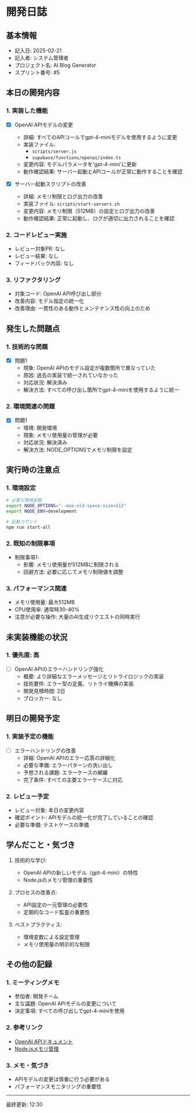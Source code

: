 # 開発日誌

## 基本情報
- 記入日: 2025-02-21
- 記入者: システム管理者
- プロジェクト名: AI Blog Generator
- スプリント番号: #5

## 本日の開発内容

### 1. 実装した機能
- [x] OpenAI APIモデルの変更
  - 詳細: すべてのAPIコールでgpt-4-miniモデルを使用するように変更
  - 実装ファイル: 
    - `scripts/server.js`
    - `supabase/functions/openai/index.ts`
  - 変更内容: モデルパラメータを'gpt-4-mini'に更新
  - 動作確認結果: サーバー起動とAPIコールが正常に動作することを確認

- [x] サーバー起動スクリプトの改善
  - 詳細: メモリ制限とログ出力の改善
  - 実装ファイル: `scripts/start-servers.sh`
  - 変更内容: メモリ制限（512MB）の設定とログ出力の改善
  - 動作確認結果: 正常に起動し、ログが適切に出力されることを確認

### 2. コードレビュー実施
- レビュー対象PR: なし
- レビュー結果: なし
- フィードバック内容: なし

### 3. リファクタリング
- 対象コード: OpenAI API呼び出し部分
- 改善内容: モデル指定の統一化
- 改善理由: 一貫性のある動作とメンテナンス性の向上のため

## 発生した問題点

### 1. 技術的な問題
- [x] 問題1
  - 現象: OpenAI APIのモデル設定が複数箇所で異なっていた
  - 原因: 過去の実装で統一されていなかった
  - 対応状況: 解決済み
  - 解決方法: すべての呼び出し箇所でgpt-4-miniを使用するように統一

### 2. 環境関連の問題
- [x] 問題1
  - 環境: 開発環境
  - 現象: メモリ使用量の管理が必要
  - 対応状況: 解決済み
  - 解決方法: NODE_OPTIONSでメモリ制限を設定

## 実行時の注意点

### 1. 環境設定
```bash
# 必要な環境変数
export NODE_OPTIONS="--max-old-space-size=512"
export NODE_ENV=development

# 起動コマンド
npm run start-all
```

### 2. 既知の制限事項
- 制限事項1:
  - 影響: メモリ使用量が512MBに制限される
  - 回避方法: 必要に応じてメモリ制限値を調整

### 3. パフォーマンス関連
- メモリ使用量: 最大512MB
- CPU使用率: 通常時30-40%
- 注意が必要な操作: 大量のAI生成リクエストの同時実行

## 未実装機能の状況

### 1. 優先度: 高
- [ ] OpenAI APIのエラーハンドリング強化
  - 概要: より詳細なエラーメッセージとリトライロジックの実装
  - 技術要件: エラー型の定義、リトライ機構の実装
  - 開発見積時間: 2日
  - ブロッカー: なし

## 明日の開発予定

### 1. 実装予定の機能
- [ ] エラーハンドリングの改善
  - 詳細: OpenAI APIのエラー応答の詳細化
  - 必要な準備: エラーパターンの洗い出し
  - 予想される課題: エラーケースの網羅
  - 完了条件: すべての主要エラーケースに対応

### 2. レビュー予定
- レビュー対象: 本日の変更内容
- 確認ポイント: APIモデルの統一化が完了していることの確認
- 必要な準備: テストケースの準備

## 学んだこと・気づき
1. 技術的な学び:
   - OpenAI APIの新しいモデル（gpt-4-mini）の特性
   - Node.jsのメモリ管理の重要性

2. プロセスの改善点:
   - API設定の一元管理の必要性
   - 定期的なコード監査の重要性

3. ベストプラクティス:
   - 環境変数による設定管理
   - メモリ使用量の明示的な制限

## その他の記録
### 1. ミーティングメモ
- 参加者: 開発チーム
- 主な議題: OpenAI APIモデルの変更について
- 決定事項: すべての呼び出しでgpt-4-miniを使用

### 2. 参考リンク
- [OpenAI APIドキュメント](https://platform.openai.com/docs/api-reference)
- [Node.jsメモリ管理](https://nodejs.org/api/cli.html#--max-old-space-sizesize-in-megabytes)

### 3. メモ・気づき
- APIモデルの変更は慎重に行う必要がある
- パフォーマンスモニタリングの重要性

---
最終更新: 12:30 